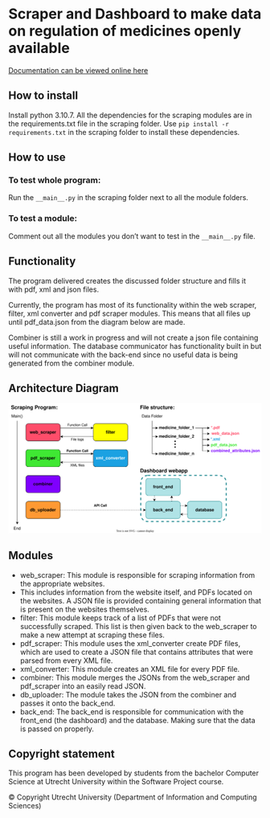 # Scraper and Dashboard to make data on regulation of medicines openly available

[Documentation can be viewed online here](https://mediseeuu.github.io/MediSeeUU/)

## How to install

Install python 3.10.7.
All the dependencies for the scraping modules are in the requirements.txt file in the scraping folder. Use `pip install -r requirements.txt` in the scraping folder to install these dependencies.

## How to use

### To test whole program:
Run the `__main__.py` in the scraping folder next to all the module folders.

### To test a module:
Comment out all the modules you don’t want to test in the `__main__.py` file.

## Functionality

The program delivered creates the discussed folder structure and fills it with pdf, xml and json files.

Currently, the program has most of its functionality within the web scraper, filter, xml converter and pdf scraper
modules. This means that all files up until pdf_data.json from the diagram below are made. 

Combiner is still a work in progress and will not create a json file containing useful information.
The database communicator has functionality built in but will not communicate with the back-end 
since no useful data is being generated from the combiner module.

## Architecture Diagram

![alt text](docs/architecture_diagram.svg "Architecture Diagram")

## Modules

- web_scraper: This module is responsible for scraping information from the appropriate websites. 
- This includes information from the website itself, and PDFs located on the websites. A JSON file is provided containing general information that is present on the websites themselves.
- filter: This module keeps track of a list of PDFs that were not successfully scraped. This list is then given back to the web_scraper to make a new attempt at scraping these files.
- pdf_scraper: This module uses the xml_converter create PDF files, which are used to create a JSON file that contains attributes that were parsed from every XML file.
- xml_converter: This module creates an XML file for every PDF file.
- combiner: This module merges the JSONs from the web_scraper and pdf_scraper into an easily read JSON. 
- db_uploader: The module takes the JSON from the combiner and passes it onto the back_end.
- back_end: The back_end is responsible for communication with the front_end (the dashboard) and the database. Making sure that the data is passed on properly.

## Copyright statement

This program has been developed by students from the bachelor Computer Science at Utrecht University within the Software Project course.

© Copyright Utrecht University (Department of Information and Computing Sciences)
